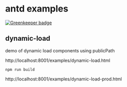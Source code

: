 # antd examples

[![Greenkeeper badge](https://badges.greenkeeper.io/ant-design/examples.svg)](https://greenkeeper.io/)

## dynamic-load

demo of dynamic load components using publicPath

http://localhost:8001/examples/dynamic-load.html


```
npm run build
```

http://localhost:8001/examples/dynamic-load-prod.html
